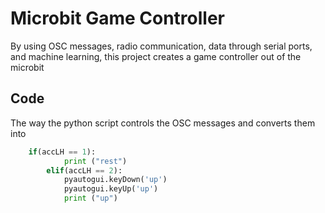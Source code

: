# Microbit Game Controller
By using OSC messages, radio communication, data through serial ports, and machine learning, this project creates a game controller out of the microbit

## Code
The way the python script controls the OSC messages and converts them into 

```python
	if(accLH == 1):
			print ("rest")
		elif(accLH == 2):
			pyautogui.keyDown('up')
            pyautogui.keyUp('up')
			print ("up")
```